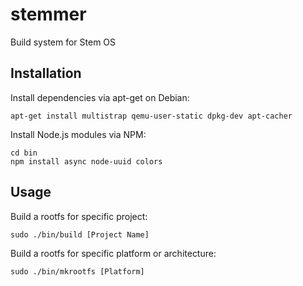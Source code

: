 stemmer
=

Build system for Stem OS

Installation
-

Install dependencies via apt-get on Debian:

	apt-get install multistrap qemu-user-static dpkg-dev apt-cacher

Install Node.js modules via NPM:

	cd bin
	npm install async node-uuid colors

Usage
-

Build a rootfs for specific project:

	sudo ./bin/build [Project Name]

Build a rootfs for specific platform or architecture:

	sudo ./bin/mkrootfs [Platform]
